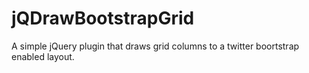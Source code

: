 jQDrawBootstrapGrid
===================

A simple jQuery plugin that draws grid columns to a twitter boortstrap enabled layout. 